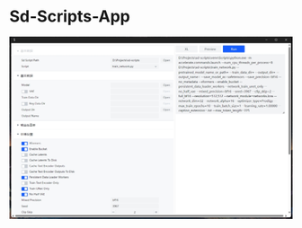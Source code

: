 # Sd-Scripts-App

![Screenshot](https://github.com/kurilee/sd-script-app/blob/main/screenshot.png?raw=true)